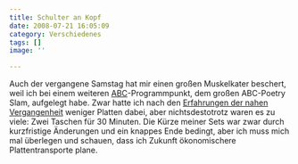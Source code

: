 ```yaml
---
title: Schulter an Kopf
date: 2008-07-21 16:05:09
category: Verschiedenes
tags: []
image: ''

---
```


Auch der vergangene Samstag hat mir einen großen Muskelkater beschert, weil ich bei einem weiteren [ABC](http://www.abc-festival.de)-Programmpunkt, dem großen ABC-Poetry Slam, aufgelegt habe. Zwar hatte ich nach den [Erfahrungen der nahen Vergangenheit](http://www.misantropolis.de/2008/07/die-kunst-nicht-zu-wenige-und-nicht-zu-viele-platten-einzupacken/) weniger Platten dabei, aber nichtsdestotrotz waren es zu viele: Zwei Taschen für 30 Minuten. Die Kürze meiner Sets war zwar durch kurzfristige Änderungen und ein knappes Ende bedingt, aber ich muss mich mal überlegen und schauen, dass ich Zukunft ökonomischere Plattentransporte plane.

